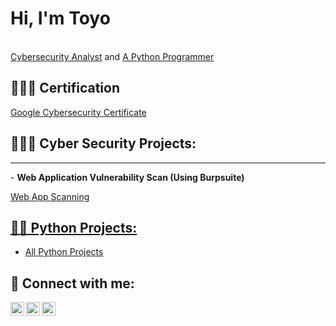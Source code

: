 <h1>Hi, I'm Toyo</h1> 
<br/><a href="https://www.linkedin.com/in/toyo-ntewo-4ba238267">Cybersecurity Analyst</a> and <a href="https://github.com/Toyontewo/PythonProjects/">A Python Programmer</a>
<!--   <a href="https://www.youtube.com/c/joshmadakor">YouTuber</a></h1> -->
<h2>🦸🏾‍♂️ Certification</h2>
<a href="https://www.coursera.org/account/accomplishments/professional-cert/FVYKPUUZ3H24"> Google Cybersecurity Certificate</a>
  
<h2>👨🏾‍💻 Cyber Security Projects:</h2>
<hr>
- <b>Web Application Vulnerability Scan (Using Burpsuite)</b>
  <p><a href="https://github.com/Toyontewo/burpsuite_scan">Web App Scanning</p>
<!-- 
- [How to get into Cybersecurity Starting From Zero](https://www.youtube.com/watch?v=a83ASGn_V_s)
- [A Day in the Life of a Cybersecurity Anayst](https://www.youtube.com/watch?v=uHy3oM7NnoU)
- [How to Create a KeyLogger (C#)](https://www.youtube.com/watch?v=N-L9hklSlNk)
- [Ransomware Demonstration (C#)](https://www.youtube.com/watch?v=OfvdQeh79s0)
- [Is WGU Legit?](https://www.youtube.com/watch?v=E2MwRWxDBkA)
-->

<h2>👨‍💻 Python Projects:</h2>

- [All Python Projects](https://github.com/Toyontewo/PythonProjects/)
  



<h2> 🤳 Connect with me:</h2>


[<img align="left" alt="JoshMadakor | Twitter" width="22px" src="https://cdn.jsdelivr.net/npm/simple-icons@v3/icons/twitter.svg" />][twitter]
[<img align="left" alt="JoshMadakor | LinkedIn" width="22px" src="https://cdn.jsdelivr.net/npm/simple-icons@v3/icons/linkedin.svg" />][linkedin]
[<img align="left" alt="JoshMadakor | Instagram" width="22px" src="https://cdn.jsdelivr.net/npm/simple-icons@v3/icons/instagram.svg" />][instagram]

[twitter]: https://twitter.com/toyosocial
[instagram]: https://www.instagram.com/toyo.tp
[linkedin]: https://www.linkedin.com/in/toyo-ntewo-4ba238267

<!--

[<img align="left" alt="JoshMadakor | YouTube" width="22px" src="https://cdn.jsdelivr.net/npm/simple-icons@v3/icons/youtube.svg" />][youtube]
[youtube]: https://www.youtube.com/c/joshmadakor
**joshmadakor1/joshmadakor1** is a ✨ _special_ ✨ repository because its `README.md` (this file) appears on your GitHub profile.

Here are some ideas to get you started:

- 🔭 I’m currently working on ...
- 🌱 I’m currently learning ...
- 👯 I’m looking to collaborate on ...
- 🤔 I’m looking for help with ...
- 💬 Ask me about ...
- 📫 How to reach me: ...
- 😄 Pronouns: ...
- ⚡ Fun fact: ...
-->
